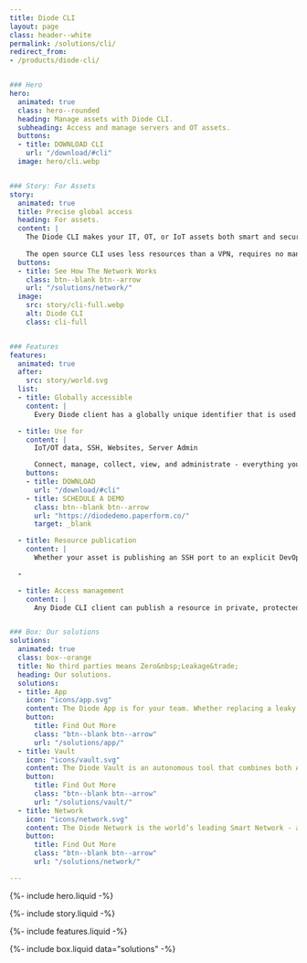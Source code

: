 ```yaml
---
title: Diode CLI
layout: page
class: header--white
permalink: /solutions/cli/
redirect_from:
- /products/diode-cli/


### Hero
hero:
  animated: true
  class: hero--rounded
  heading: Manage assets with Diode CLI.
  subheading: Access and manage servers and OT assets.
  buttons:
  - title: DOWNLOAD CLI
    url: "/download/#cli"
  image: hero/cli.webp


### Story: For Assets
story:
  animated: true
  title: Precise global access
  heading: For assets.
  content: |
    The Diode CLI makes your IT, OT, or IoT assets both smart and secure. Every CLI-enabled asset is globally accessible to authorized parties and is 256-bit E2EE secured.
  
    The open source CLI uses less resources than a VPN, requires no managed server infrastructure (VPN cloud), and is more secure - it brings the power of the Diode Network to your edge devices.
  buttons:
  - title: See How The Network Works
    class: btn--blank btn--arrow
    url: "/solutions/network/"
  image:
    src: story/cli-full.webp
    alt: Diode CLI
    class: cli-full


### Features
features:
  animated: true
  after:
    src: story/world.svg
  list:
  - title: Globally accessible
    content: |
      Every Diode client has a globally unique identifier that is used for security and routing.The Diode CLI “lights up” your device, making it accessible from anywhere in the world while securing it to only the resources you’ve authorized to access it. It becomes globally accessible while being more secure than a local network. 

  - title: Use for
    content: |
      IoT/OT data, SSH, Websites, Server Admin

      Connect, manage, collect, view, and administrate - everything you wish you could do with your IT and OT assets.
    buttons:
    - title: DOWNLOAD
      url: "/download/#cli"
    - title: SCHEDULE A DEMO
      class: btn--blank btn--arrow
      url: "https://diodedemo.paperform.co/"
      target: _blank

  - title: Resource publication
    content: |
      Whether your asset is publishing an SSH port to an explicit DevOps allow-list, an IoT API in a zero trust data fabric, or a website to the world, the CLI makes it easy.Publishing a resource with the CLI allows you to isolate the rest of the system, saving IT time and resources that would otherwise be spent on system maintenance.

  -

  - title: Access management
    content: |
      Any Diode CLI client can publish a resource in private, protected, or public mode. By using the protected mode, an ad hoc zero trust perimeter is created that contains the asset, and makes it easy to manage access to it on a group level.


### Box: Our solutions
solutions:
  animated: true
  class: box--orange
  title: No third parties means Zero&nbsp;Leakage&trade;
  heading: Our solutions.
  solutions:
  - title: App
    icon: "icons/app.svg"
    content: The Diode App is for your team. Whether replacing a leaky chat app, sharing files E2EE, securing a server dashboard, or deploying advanced OT assets, our app unlocks the power of Diode for people.
    button:
      title: Find Out More
      class: "btn--blank btn--arrow"
      url: "/solutions/app/"
  - title: Vault
    icon: "icons/vault.svg"
    content: The Diode Vault is an autonomous tool that combines both App and CLI features in a small box or cloud appliance. 24-7 availability, backup, and geo-access for your team and assets.
    button:
      title: Find Out More
      class: "btn--blank btn--arrow"
      url: "/solutions/vault/"
  - title: Network
    icon: "icons/network.svg"
    content: The Diode Network is the world’s leading Smart Network - a new generation of zero trust software defined networks based on hardened blockchain technology. Think ad hoc E2EE perimeters.
    button:
      title: Find Out More
      class: "btn--blank btn--arrow"
      url: "/solutions/network/"

---
```


{%- include hero.liquid -%}

{%- include story.liquid -%}

{%- include features.liquid -%}

{%- include box.liquid data="solutions" -%}